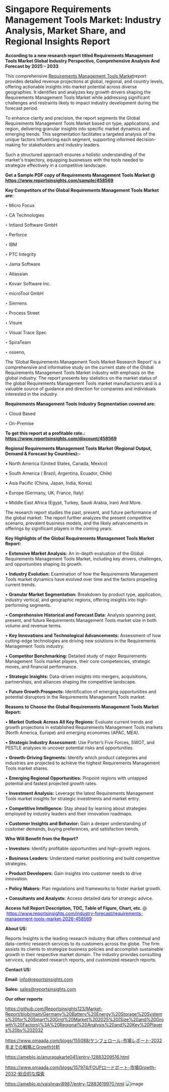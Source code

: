 # Singapore Requirements Management Tools Market: Industry Analysis, Market Share, and Regional Insights Report

<strong>According to a new research report titled Requirements Management Tools Market Global Industry Perspective, Comprehensive Analysis And Forecast by 2025 – 2033</strong>

This comprehensive <a href=https://www.reportsinsights.com/sample/458569>Requirements Management Tools Market</a>report provides detailed revenue projections at global, regional, and country levels, offering actionable insights into market potential across diverse geographies. It identifies and analyzes key growth drivers shaping the Requirements Management Tools Market while addressing significant challenges and restraints likely to impact industry development during the forecast period.

To enhance clarity and precision, the report segments the Global Requirements Management Tools Market based on type, applications, and region, delivering granular insights into specific market dynamics and emerging trends. This segmentation facilitates a targeted analysis of the unique factors influencing each segment, supporting informed decision-making for stakeholders and industry leaders.

Such a structured approach ensures a holistic understanding of the market's trajectory, equipping businesses with the tools needed to strategize effectively in a competitive landscape.

<strong>Get a Sample PDF copy of Requirements Management Tools Market </strong><strong>@<a href=https://www.reportsinsights.com/sample/458569 style=color:#0000ff;> https://www.reportsinsights.com/sample/458569</a></strong></font>

<strong>Key Competitors of the Global Requirements Management Tools Market are:</strong>

‣ Micro Focus

‣ CA Technologies

‣ Intland Software GmbH

‣ Perforce

‣ IBM

‣ PTC Integrity

‣ Jama Software

‣ Atlassian

‣ Kovair Software Inc.

‣ microTool GmbH

‣ Siemens

‣ Process Street

‣ Visure

‣ Visual Trace Spec

‣ SpiraTeam

‣ osseno,

The ‘Global Requirements Management Tools Market Research Report’ is a comprehensive and informative study on the current state of the Global Requirements Management Tools Market industry with emphasis on the global industry. The report presents key statistics on the market status of the global Requirements Management Tools market manufacturers and is a valuable source of guidance and direction for companies and individuals interested in the industry.

<strong>Requirements Management Tools Industry Segmentation covered are:</strong>

‣ Cloud Based

‣ On-Premise

<strong>To get this report at a profitable rate.: <a href=https://www.reportsinsights.com/discount/458569 style=color:#0000ff;>https://www.reportsinsights.com/discount/458569</a></strong></font>

<strong>Regional Requirements Management Tools Market (Regional Output, Demand &amp; Forecast by Countries):-</strong>

• North America (United States, Canada, Mexico)

• South America ( Brazil, Argentina, Ecuador, Chile)

• Asia Pacific (China, Japan, India, Korea)

• Europe (Germany, UK, France, Italy)

• Middle East Africa (Egypt, Turkey, Saudi Arabia, Iran) And More.

The research report studies the past, present, and future performance of the global market. The report further analyzes the present competitive scenario, prevalent business models, and the likely advancements in offerings by significant players in the coming years.

<strong>Key Highlights of the Global Requirements Management Tools Market Report:</strong>

• <strong>Extensive Market Analysis:</strong> An in-depth evaluation of the Global Requirements Management Tools Market, including key drivers, challenges, and opportunities shaping its growth.

• <strong>Industry Evolution:</strong> Examination of how the Requirements Management Tools market dynamics have evolved over time and the factors propelling current trends.

• <strong>Granular Market Segmentation:</strong> Breakdown by product type, application, industry vertical, and geographic regions, offering insights into high-performing segments.

• <strong>Comprehensive Historical and Forecast Data:</strong> Analysis spanning past, present, and future Requirements Management Tools market size in both volume and revenue terms.

• <strong>Key Innovations and Technological Advancements:</strong> Assessment of how cutting-edge technologies are driving new solutions in the Requirements Management Tools industry.

• <strong>Competitor Benchmarking:</strong> Detailed study of major Requirements Management Tools market players, their core competencies, strategic moves, and financial performance.

• <strong>Strategic Insights:</strong> Data-driven insights into mergers, acquisitions, partnerships, and alliances shaping the competitive landscape.

• <strong>Future Growth Prospects:</strong> Identification of emerging opportunities and potential disruptors in the Requirements Management Tools market.

<strong>Reasons to Choose the Global Requirements Management Tools Market Report:</strong>

• <strong>Market Outlook Across All Key Regions:</strong> Evaluate current trends and growth projections in established Requirements Management Tools markets (North America, Europe) and emerging economies (APAC, MEA).

• <strong>Strategic Industry Assessment:</strong> Use Porter’s Five Forces, SWOT, and PESTLE analyses to uncover potential risks and opportunities.

• <strong>Growth-Driving Segments:</strong> Identify which product categories and industries are projected to achieve the highest Requirements Management Tools market shares.

• <strong>Emerging Regional Opportunities:</strong> Pinpoint regions with untapped potential and fastest projected growth rates.

• <strong>Investment Analysis:</strong> Leverage the latest Requirements Management Tools market insights for strategic investments and market entry.

• <strong>Competitive Intelligence:</strong> Stay ahead by learning about strategies employed by industry leaders and their innovation roadmaps.

• <strong>Customer Insights and Behavior:</strong> Gain a deeper understanding of customer demands, buying preferences, and satisfaction trends.

<strong>Who Will Benefit from the Report?</strong>

• <strong>Investors:</strong> Identify profitable opportunities and high-growth regions.

• <strong>Business Leaders:</strong> Understand market positioning and build competitive strategies.

• <strong>Product Developers:</strong> Gain insights into customer needs to drive innovation.

• <strong>Policy Makers:</strong> Plan regulations and frameworks to foster market growth.

• <strong>Consultants and Analysts:</strong> Access detailed data for strategic advice.
</ul>
<strong>Access full Report Description, TOC, Table of Figure, Chart, etc. </strong>@  <a href=https://www.reportsinsights.com/industry-forecast/requirements-management-tools-market-2026-458569 style=color:#0000ff;>https://www.reportsinsights.com/industry-forecast/requirements-management-tools-market-2026-458569</a></font>

<strong><strong>About US</strong>:</strong>

Reports Insights is the leading research industry that offers contextual and data-centric research services to its customers across the globe. The firm assists its clients to strategize business policies and accomplish sustainable growth in their respective market domain. The industry provides consulting services, syndicated research reports, and customized research reports.

<strong>Contact US:</strong>

<p class=""""><b>Email:</b> <a href=mailto:info@reportsinsights.com>info@reportsinsights.com</a></p>
<p class=""""><b>Sales:</b> <a href=mailto:sales@reportsinsights.com>sales@reportsinsights.com</a></p>

<strong>Our other reports</strong>

<a href=https://github.com/Reportsinsights123/Market-Report/blob/main/Germany%20Battery%20Energy%20Storage%20Systems%20for%20Smart%20Grid%20Market%202025%20(Size%20and%20Growth%20Factors)%3A%20Regional%20Analysis%20and%20Key%20Players%20by%202032>https://github.com/Reportsinsights123/Market-Report/blob/main/Germany%20Battery%20Energy%20Storage%20Systems%20for%20Smart%20Grid%20Market%202025%20(Size%20and%20Growth%20Factors)%3A%20Regional%20Analysis%20and%20Key%20Players%20by%202032</a>

<a href=https://www.omaada.com/blogs/155088/ケンフェロール-市場レポート-2032年までの戦略とGrowth分析>https://www.omaada.com/blogs/155088/ケンフェロール-市場レポート-2032年までの戦略とGrowth分析</a>

<a href=https://ameblo.jp/anuragakarte041/entry-12883209516.html>https://ameblo.jp/anuragakarte041/entry-12883209516.html</a>

<a href=https://www.omaada.com/blogs/157974/FOUPロードポート-市場Growth-2032-総合的な探索>https://www.omaada.com/blogs/157974/FOUPロードポート-市場Growth-2032-総合的な探索</a>

<a href=https://ameblo.jp/vaishnavi8987/entry-12883619970.html>https://ameblo.jp/vaishnavi8987/entry-12883619970.html</a>
![image](https://github.com/user-attachments/assets/bcb0e73d-c3f0-44d4-adb4-91fc6a34ddcc)
